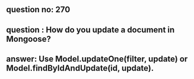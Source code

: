 
      
## question no: 270

## question : How do you update a document in Mongoose?

## answer: Use Model.updateOne(filter, update) or Model.findByIdAndUpdate(id, update).
      